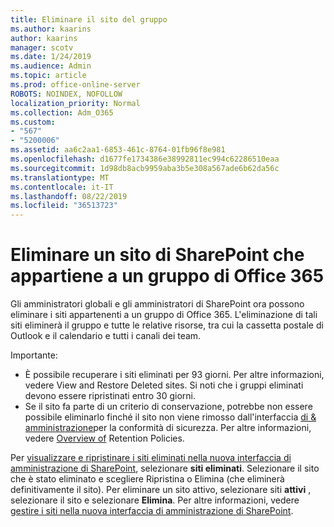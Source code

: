 ```yaml
---
title: Eliminare il sito del gruppo
ms.author: kaarins
author: kaarins
manager: scotv
ms.date: 1/24/2019
ms.audience: Admin
ms.topic: article
ms.prod: office-online-server
ROBOTS: NOINDEX, NOFOLLOW
localization_priority: Normal
ms.collection: Adm_O365
ms.custom:
- "567"
- "5200006"
ms.assetid: aa6c2aa1-6853-461c-8764-01fb96f8e981
ms.openlocfilehash: d1677fe1734386e38992811ec994c62286510eaa
ms.sourcegitcommit: 1d98db8acb9959aba3b5e308a567ade6b62da56c
ms.translationtype: MT
ms.contentlocale: it-IT
ms.lasthandoff: 08/22/2019
ms.locfileid: "36513723"
---
```

# <a name="delete-a-sharepoint-site-that-belongs-to-an-office-365-group"></a>Eliminare un sito di SharePoint che appartiene a un gruppo di Office 365

Gli amministratori globali e gli amministratori di SharePoint ora possono eliminare i siti appartenenti a un gruppo di Office 365. L'eliminazione di tali siti eliminerà il gruppo e tutte le relative risorse, tra cui la cassetta postale di Outlook e il calendario e tutti i canali dei team.
  
Importante:

- È possibile recuperare i siti eliminati per 93 giorni. Per altre informazioni, vedere View and Restore Deleted sites. Si noti che i gruppi eliminati devono essere ripristinati entro 30 giorni.
- Se il sito fa parte di un criterio di conservazione, potrebbe non essere possibile eliminarlo finché il sito non viene rimosso dall'interfaccia [di &amp; amministrazione](https://protection.office.com/?rfr=AdminCenter#/retention)per la conformità di sicurezza. Per altre informazioni, vedere [Overview of](https://docs.microsoft.com/office365/securitycompliance/retention-policies#content-in-onedrive-accounts-and-sharepoint-sites) Retention Policies.
  
Per [visualizzare e ripristinare i siti eliminati nella nuova interfaccia di amministrazione di SharePoint](https://docs.microsoft.com/sharepoint/view-and-restore-deleted-sites-in-new-admin-center), selezionare **siti eliminati**. Selezionare il sito che è stato eliminato e scegliere Ripristina o Elimina (che eliminerà definitivamente il sito). Per eliminare un sito attivo, selezionare siti **attivi** , selezionare il sito e selezionare **Elimina**. Per altre informazioni, vedere [gestire i siti nella nuova interfaccia di amministrazione di SharePoint](https://docs.microsoft.com/sharepoint/manage-sites-in-new-admin-center).
  